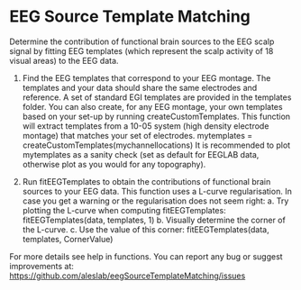 # EEG Source Template Matching
Determine the contribution of functional brain sources to the EEG scalp 
signal by fitting EEG templates (which represent the scalp activity of 18 
visual areas) to the EEG data.

1. Find the EEG templates that correspond to your EEG montage. The templates and your 
data should share the same electrodes and reference. 
A set of standard EGI templates are provided in the templates folder. 
You can also create, for any EEG montage, your own templates based on your 
set-up by running createCustomTemplates. This function will extract templates
from a 10-05 system (high density electrode montage) that matches your set of electrodes. 
mytemplates = createCustomTemplates(mychannellocations)
It is recommended to plot mytemplates as a sanity check (set as default for 
EEGLAB data, otherwise plot as you would for any topography). 

2. Run fitEEGTemplates to obtain the contributions of functional brain sources to
your EEG data. This function uses a L-curve regularisation. In case you get 
a warning or the regularisation does not seem right: 
a. Try plotting the L-curve when computing fitEEGTemplates: 
fitEEGTemplates(data, templates, 1)
b. Visually determine the corner of the L-curve.
c. Use the value of this corner: 
fitEEGTemplates(data, templates, CornerValue)

For more details see help in functions.
You can report any bug or suggest improvements at:
https://github.com/aleslab/eegSourceTemplateMatching/issues

